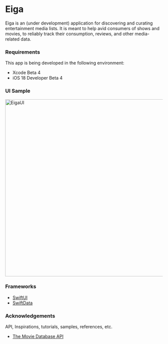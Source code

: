 # Eiga

Eiga is an (under development) application for discovering and curating entertainment media lists. It is meant to help avid consumers of shows and movies, to reliably track their consumption, reviews, and other media-related data.

### Requirements

This app is being developed in the following environment:

* Xcode Beta 4
* iOS 18 Developer Beta 4

### UI Sample

<img width="566" alt="EigaUI" src="https://github.com/user-attachments/assets/c0c67abd-de18-4c21-841b-383e60c90706">

### Frameworks
* [SwiftUI](https://developer.apple.com/documentation/swiftui/)
* [SwiftData](https://developer.apple.com/documentation/swiftdata)

### Acknowledgements
API, Inspirations, tutorials, samples, references, etc.
* [The Movie Database API](https://www.themoviedb.org/?language=en-US)
